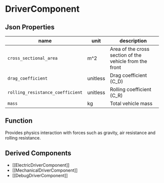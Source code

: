 # DriverComponent

## Json Properties
|name|unit|description|
|---|---|---|
|`cross_sectional_area`|m^2|Area of the cross section of the vehicle from the front|
|`drag_coefficient`|unitless| Drag coefficient (C_D)|
|`rolling_resistance_coefficient`|unitless| Rolling coefficient (C_R)|
|`mass`|kg| Total vehicle mass|

## Function
Provides physics interaction with forces such as gravity, air resistance and rolling resistance.

## Derived Components
- [[ElectricDriverComponent]]
- [[MechanicalDriverComponent]]
- [[DebugDriverComponent]]
